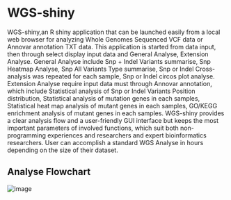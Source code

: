 # WGS-shiny
WGS-shiny,an R shiny application that can be launched easily from a local web browser for analyzing Whole Genomes Sequenced VCF data or Annovar annotation TXT data. This application is started from data input, then through select display input data and General Analyse, Extension Analyse. General Analyse include Snp + Indel Variants summarise, Snp Heatmap Analyse, Snp All Variants Type summarise, Snp or Indel Cross-analysis was repeated for each sample, Snp or Indel circos plot analyse. Extension Analyse require input data must through Annovar annotation, which include Statistical analysis of Snp or Indel Variants Position distribution, Statistical analysis of mutation genes in each samples, Statistical heat map analysis of mutant genes in each samples, GO/KEGG enrichment analysis of mutant genes in each samples. WGS-shiny provides a clear analysis flow and a user-friendly GUI interface but keeps the most important parameters of involved functions, which suit both non-programming experiences and researchers and expert bioinformatics researchers. User can accomplish a standard WGS Analyse in hours depending on the size of their dataset. 


## Analyse Flowchart
![image](https://user-images.githubusercontent.com/95121465/181153538-2626aa85-79a4-4a0e-bd6c-b509d2db93b0.png)
